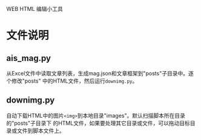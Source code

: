 WEB HTML 编辑小工具

# 文件说明

## ais\_mag.py

从Excel文件中读取文章列表，生成mag.json和文章框架到"posts"子目录中。逐个修改"posts"
中的HTML文件，然后运行`downimg.py`。

## downimg.py

自动下载HTML中的图片`<img>`到本地目录"images"。默认扫描脚本所在目录的"posts"子目录下
的HTML文件，如果要处理其它目录或文件，可以拖动目标目录或文件到脚本文件上。
